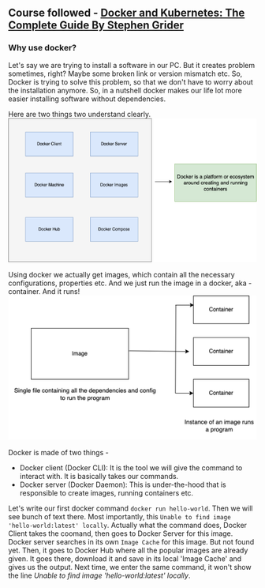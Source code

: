## Course followed - [Docker and Kubernetes: The Complete Guide By Stephen Grider](https://www.udemy.com/course/docker-and-kubernetes-the-complete-guide/)

### Why use docker?

Let's say we are trying to install a software in our PC. But it creates problem sometimes, right? Maybe some broken link or version mismatch etc. So, Docker is trying to solve this problem, so that we don't have to worry about the installation anymore. So, in a nutshell docker makes our life lot more easier installing software without dependencies.

Here are two things two understand clearly.
![Docker Universe](../../images/docker-universe.png)

Using docker we actually get images, which contain all the necessary configurations, properties etc. And we just run the image in a docker, aka - container. And it runs!
![Docker container to image](../../images/docker-image-container.png)

Docker is made of two things - 

- Docker client (Docker CLI): It is the tool we will give the command to interact with. It is basically takes our commands.
- Docker server (Docker Daemon): This is under-the-hood that is responsible to create images, running containers etc.

Let's write our first docker command `docker run hello-world`. Then we will see bunch of text there. Most importantly, this `Unable to find image 'hello-world:latest' locally`. 
Actually what the command does, Docker Client takes the coomand, then goes to Docker Server for this image. Docker server searches in its own `Image Cache` for this image. But not found yet. Then, it goes to Docker Hub where all the popular images are already given. It goes there, download it and save in its local 'Image Cache' and gives us the output. Next time, we enter the same command, it won't show the line *Unable to find image 'hello-world:latest' locally*.